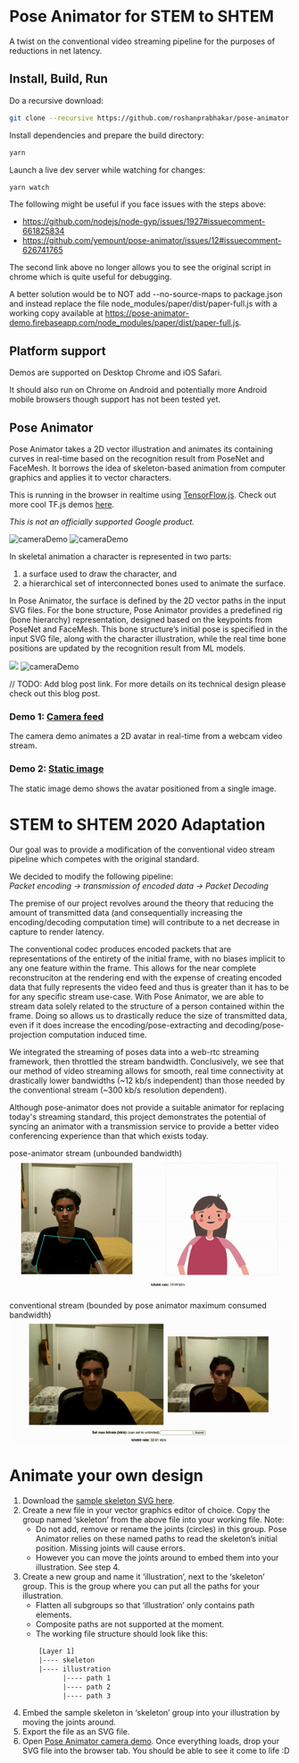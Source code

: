 # Pose Animator for STEM to SHTEM

A twist on the conventional video streaming pipeline for the purposes of reductions in net latency. 

## Install, Build, Run

Do a recursive download:
```sh
git clone --recursive https://github.com/roshanprabhakar/pose-animator
```

Install dependencies and prepare the build directory:

```sh
yarn
```

Launch a live dev server while watching for changes:

```sh
yarn watch
```

The following might be useful if you face issues with the steps above:
- https://github.com/nodejs/node-gyp/issues/1927#issuecomment-661825834
- https://github.com/yemount/pose-animator/issues/12#issuecomment-626741765

The second link above no longer allows you to see the original script in chrome which is quite useful for debugging.

A better solution would be to NOT add --no-source-maps to package.json and instead replace the file node_modules/paper/dist/paper-full.js with a working copy available at https://pose-animator-demo.firebaseapp.com/node_modules/paper/dist/paper-full.js.


## Platform support

Demos are supported on Desktop Chrome and iOS Safari.

It should also run on Chrome on Android and potentially more Android mobile browsers though support has not been tested yet.


## Pose Animator

Pose Animator takes a 2D vector illustration and animates its containing curves in real-time based on the recognition result from PoseNet and FaceMesh. It borrows the idea of skeleton-based animation from computer graphics and applies it to vector characters.

This is running in the browser in realtime using [TensorFlow.js](https://www.tensorflow.org/js). Check out more cool TF.js demos [here](https://www.tensorflow.org/js/demos).

*This is not an officially supported Google product.*

<img src="/resources/gifs/avatar-new-1.gif?raw=true" alt="cameraDemo" style="width: 250px;"/>
<img src="/resources/gifs/avatar-new-full-body.gif?raw=true" alt="cameraDemo" style="width: 250px;"/>

In skeletal animation a character is represented in two parts:
1. a surface used to draw the character, and 
1. a hierarchical set of interconnected bones used to animate the surface. 

In Pose Animator, the surface is defined by the 2D vector paths in the input SVG files. For the bone structure, Pose Animator provides a predefined rig (bone hierarchy) representation, designed based on the keypoints from PoseNet and FaceMesh. This bone structure’s initial pose is specified in the input SVG file, along with the character illustration, while the real time bone positions are updated by the recognition result from ML models.

<img src="https://firebasestorage.googleapis.com/v0/b/pose-animator-demo.appspot.com/o/ml-keypoints.png?alt=media" style="width:250px;"/>

<img src="/resources/gifs/avatar-new-bezier-1.gif?raw=true" alt="cameraDemo" style="width: 250px;"/>

// TODO: Add blog post link.
For more details on its technical design please check out this blog post.

### Demo 1: [Camera feed](https://pose-animator-demo.firebaseapp.com/camera.html)

The camera demo animates a 2D avatar in real-time from a webcam video stream.


### Demo 2: [Static image](https://pose-animator-demo.firebaseapp.com/static_image.html)

The static image demo shows the avatar positioned from a single image.

# STEM to SHTEM 2020 Adaptation

Our goal was to provide a modification of the conventional video stream pipeline which competes with the original standard. <br>

We decided to modify the following pipeline: <br>
*Packet encoding &#8594; transmission of encoded data &#8594; Packet Decoding*

The premise of our project revolves around the theory that reducing the amount of transmitted data (and consequentially increasing the encoding/decoding computation time) will contribute to a net decrease in capture to render latency.

The conventional codec produces encoded packets that are representations of the entirety of the initial frame, with no biases implicit to any one feature within the frame. This allows for the near complete reconstruciton at the rendering end with the expense of creating encoded data that fully represents the video feed and thus is greater than it has to be for any specific stream use-case. With Pose Animator, we are able to stream data solely related to the structure of a person contained within the frame. Doing so allows us to drastically reduce the size of transmitted data, even if it does increase the encoding/pose-extracting and decoding/pose-projection computation induced time. 

We integrated the streaming of poses data into a web-rtc streaming framework, then throttled the stream bandwidth. Conclusively, we see that our method of video streaming allows for smooth, real time connectivity at drastically lower bandwidths (~12 kb/s independent) than those needed by the conventional stream (~300 kb/s resolution dependent). 

Although pose-animator does not provide a suitable animator for replacing today's streaming standard, this project demonstrates the potential of syncing an animator with a transmission service to provide a better video conferencing experience than that which exists today. 

pose-animator stream (unbounded bandwidth) <br>
![Pose animator stream gif](resources/gifs/pose-animator-stream.gif) <br>


conventional stream (bounded by pose animator maximum consumed bandwidth) <br>
![Conventional stream gif](resources/gifs/generic-stream.gif) <br>




# Animate your own design

1. Download the [sample skeleton SVG here](/resources/samples/skeleton.svg).
1. Create a new file in your vector graphics editor of choice. Copy the group named ‘skeleton’ from the above file into your working file. Note: 
	* Do not add, remove or rename the joints (circles) in this group. Pose Animator relies on these named paths to read the skeleton’s initial position. Missing joints will cause errors.
	* However you can move the joints around to embed them into your illustration. See step 4.
1. Create a new group and name it ‘illustration’, next to the ‘skeleton’ group. This is the group where you can put all the paths for your illustration.
    * Flatten all subgroups so that ‘illustration’ only contains path elements.
    * Composite paths are not supported at the moment.
    * The working file structure should look like this:
	```
        [Layer 1]
        |---- skeleton
        |---- illustration
              |---- path 1
              |---- path 2
              |---- path 3
	```
1. Embed the sample skeleton in ‘skeleton’ group into your illustration by moving the joints around.
1. Export the file as an SVG file.
1. Open [Pose Animator camera demo](https://pose-animator-demo.firebaseapp.com/camera.html). Once everything loads, drop your SVG file into the browser tab. You should be able to see it come to life :D
